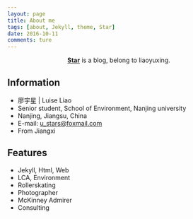 ```yaml
---
layout: page
title: About me
tags: [about, Jekyll, theme, Star]
date: 2016-10-11
comments: ture
---
```


<center><a href="http://liaoyuxing.space"><b>Star</b></a> is a blog, belong to liaoyuxing.</center>

## Information
* 廖宇星 | Luise Liao
* Senior student, School of Environment, Nanjing university
* Nanjing, Jiangsu, China
* E-mail: [u_stars@foxmail.com](mailto:u_stars@foxmail.com)
* From Jiangxi

## Features
* Jekyll, Html, Web
* LCA, Environment
* Rollerskating
* Photographer
* McKinney Admirer
* Consulting
